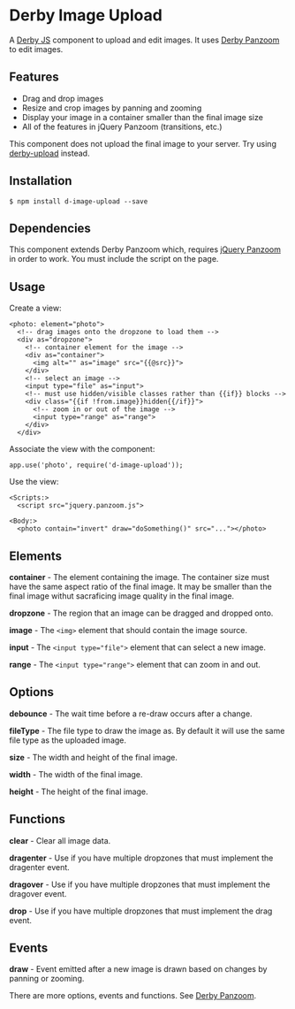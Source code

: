 Derby Image Upload
==================

A [Derby JS](http://derbyjs.com) component to upload and edit images.
It uses [Derby Panzoom](http://derbyjs.com) to edit images.

Features
--------

* Drag and drop images
* Resize and crop images by panning and zooming
* Display your image in a container smaller than the final image size
* All of the features in jQuery Panzoom (transitions, etc.)

This component does not upload the final image to your server.
Try using [derby-upload](https://github.com/lever/derby-upload) instead.

Installation
------------

    $ npm install d-image-upload --save

Dependencies
------------

This component extends Derby Panzoom which, requires [jQuery Panzoom](https://github.com/timmywil/jquery.panzoom) in order to work.
You must include the script on the page.

Usage
-----

Create a view:

    <photo: element="photo">
      <!-- drag images onto the dropzone to load them -->
      <div as="dropzone">
        <!-- container element for the image -->
        <div as="container">
          <img alt="" as="image" src="{{@src}}">
        </div>
        <!-- select an image -->
        <input type="file" as="input">
        <!-- must use hidden/visible classes rather than {{if}} blocks -->
        <div class="{{if !from.image}}hidden{{/if}}">
          <!-- zoom in or out of the image -->
          <input type="range" as="range">
        </div>
      </div>

Associate the view with the component:

    app.use('photo', require('d-image-upload'));

Use the view:

    <Scripts:>
      <script src="jquery.panzoom.js">

    <Body:>
      <photo contain="invert" draw="doSomething()" src="..."></photo>

Elements
--------

**container** - The element containing the image. The container size must have the same aspect ratio of the final image. It may be smaller than the final image withut sacraficing image quality in the final image.

**dropzone** - The region that an image can be dragged and dropped onto.

**image** - The `<img>` element that should contain the image source.

**input** - The `<input type="file">` element that can select a new image.

**range** - The `<input type="range">` element that can zoom in and out.

Options
-------

**debounce** - The wait time before a re-draw occurs after a change.

**fileType** - The file type to draw the image as. By default it will use the same file type as the uploaded image.

**size** - The width and height of the final image.

**width** - The width of the final image.

**height** - The height of the final image.

Functions
---------

**clear** - Clear all image data.

**dragenter** - Use if you have multiple dropzones that must implement the dragenter event.

**dragover** - Use if you have multiple dropzones that must implement the dragover event.

**drop** - Use if you have multiple dropzones that must implement the drag event.

Events
------

**draw** - Event emitted after a new image is drawn based on changes by panning or zooming.

There are more options, events and functions. See [Derby Panzoom](http://derbyjs.com).
